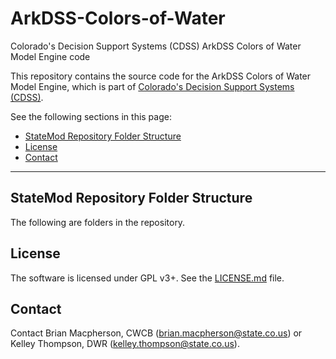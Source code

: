 # ArkDSS-Colors-of-Water
Colorado's Decision Support Systems (CDSS) ArkDSS Colors of Water Model Engine code

This repository contains the source code for the ArkDSS Colors of Water Model Engine,
which is part of [Colorado's Decision Support Systems (CDSS)](https://www.colorado.gov/cdss).

See the following sections in this page:

* [StateMod Repository Folder Structure](#statemod-repository-folder-structure)
* [License](#license)
* [Contact](#contact)

-----

## StateMod Repository Folder Structure ##

The following are folders in the repository.  

## License ##

The software is licensed under GPL v3+.  See the [LICENSE.md](LICENSE.md) file.

## Contact ##

Contact Brian Macpherson, CWCB (brian.macpherson@state.co.us) or Kelley Thompson, DWR (kelley.thompson@state.co.us).

